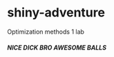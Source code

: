 # shiny-adventure
Optimization methods 1 lab



































































































































































##### NICE **DICK** BRO AWESOME __BALLS__
